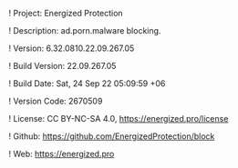 ! Project: Energized Protection

! Description: ad.porn.malware blocking.

! Version: 6.32.0810.22.09.267.05

! Build Version: 22.09.267.05

! Build Date: Sat, 24 Sep 22 05:09:59 +06

! Version Code: 2670509

! License: CC BY-NC-SA 4.0, https://energized.pro/license

! Github: https://github.com/EnergizedProtection/block

! Web: https://energized.pro
